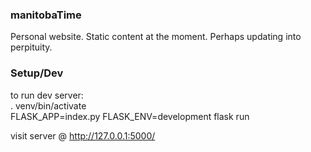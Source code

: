 ### manitobaTime
Personal website. Static content at the moment. Perhaps updating into perpituity. 

### Setup/Dev

to run dev server:  
. venv/bin/activate  
FLASK_APP=index.py FLASK_ENV=development flask run  

visit server @  http://127.0.0.1:5000/
